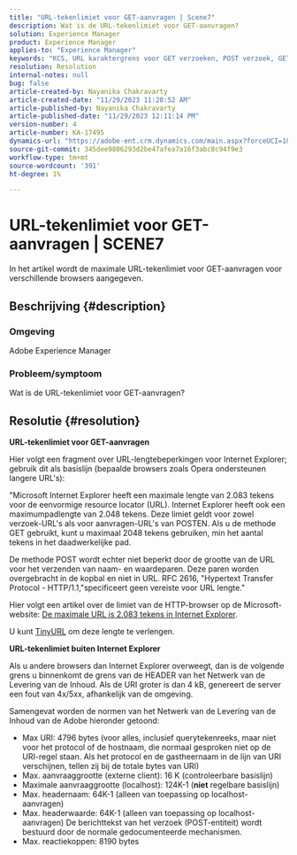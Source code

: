 ```yaml
---
title: "URL-tekenlimiet voor GET-aanvragen | Scene7"
description: Wat is de URL-tekenlimiet voor GET-aanvragen?
solution: Experience Manager
product: Experience Manager
applies-to: "Experience Manager"
keywords: "KCS, URL karaktergrens voor GET verzoeken, POST verzoek, GET verzoek, AEM"
resolution: Resolution
internal-notes: null
bug: false
article-created-by: Nayanika Chakravarty
article-created-date: "11/29/2023 11:28:52 AM"
article-published-by: Nayanika Chakravarty
article-published-date: "11/29/2023 12:11:14 PM"
version-number: 4
article-number: KA-17495
dynamics-url: "https://adobe-ent.crm.dynamics.com/main.aspx?forceUCI=1&pagetype=entityrecord&etn=knowledgearticle&id=c78fa574-aa8e-ee11-8179-6045bd006239"
source-git-commit: 345dee9806293d2be47afea7a16f3abc8c94f9e3
workflow-type: tm+mt
source-wordcount: '391'
ht-degree: 1%

---
```


# URL-tekenlimiet voor GET-aanvragen | SCENE7


In het artikel wordt de maximale URL-tekenlimiet voor GET-aanvragen voor verschillende browsers aangegeven.

## Beschrijving {#description}


### Omgeving

Adobe Experience Manager

### Probleem/symptoom

Wat is de URL-tekenlimiet voor GET-aanvragen?


## Resolutie {#resolution}


<b>URL-tekenlimiet voor GET-aanvragen</b>

Hier volgt een fragment over URL-lengtebeperkingen voor Internet Explorer; gebruik dit als basislijn (bepaalde browsers zoals Opera ondersteunen langere URL&#39;s):

&quot;Microsoft Internet Explorer heeft een maximale lengte van 2.083 tekens voor de eenvormige resource locator (URL). Internet Explorer heeft ook een maximumpadlengte van 2.048 tekens. Deze limiet geldt voor zowel verzoek-URL&#39;s als voor aanvragen-URL&#39;s van POSTEN. Als u de methode GET gebruikt, kunt u maximaal 2048 tekens gebruiken, min het aantal tekens in het daadwerkelijke pad.

De methode POST wordt echter niet beperkt door de grootte van de URL voor het verzenden van naam- en waardeparen. Deze paren worden overgebracht in de kopbal en niet in URL. RFC 2616, &quot;Hypertext Transfer Protocol - HTTP/1.1,&quot;specificeert geen vereiste voor URL lengte.&quot;

Hier volgt een artikel over de limiet van de HTTP-browser op de Microsoft-website: [De maximale URL is 2.083 tekens in Internet Explorer](https://support.microsoft.com/en-us/topic/maximum-url-length-is-2-083-characters-in-internet-explorer-174e7c8a-6666-f4e0-6fd6-908b53c12246).

U kunt [TinyURL](https://tinyurl.com/app) om deze lengte te verlengen.

<b>URL-tekenlimiet buiten Internet Explorer</b>

Als u andere browsers dan Internet Explorer overweegt, dan is de volgende grens u binnenkomt de grens van de HEADER van het Netwerk van de Levering van de Inhoud. Als de URI groter is dan 4 kB, genereert de server een fout van 4x/5xx, afhankelijk van de omgeving.

Samengevat worden de normen van het Netwerk van de Levering van de Inhoud van de Adobe hieronder getoond:

- Max URI: 4796 bytes (voor alles, inclusief querytekenreeks, maar niet voor het protocol of de hostnaam, die normaal gesproken niet op de URI-regel staan. Als het protocol en de gastheernaam in de lijn van URI verschijnen, tellen zij bij de totale bytes van URI)
- Max. aanvraaggrootte (externe client): 16 K (controleerbare basislijn)
- Maximale aanvraaggrootte (localhost): 124K-1 (<b>niet</b> regelbare basislijn)
- Max. headernaam: 64K-1 (alleen van toepassing op localhost-aanvragen)
- Max. headerwaarde: 64K-1 (alleen van toepassing op localhost-aanvragen) De berichttekst van het verzoek (POST-entiteit) wordt bestuurd door de normale gedocumenteerde mechanismen.
- Max. reactiekoppen: 8190 bytes

